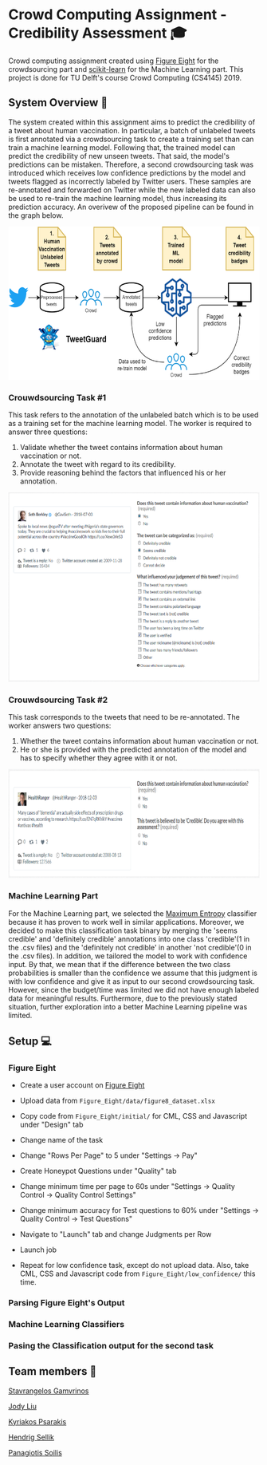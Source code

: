 # Crowd Computing Assignment - Credibility Assessment :mortar_board:

Crowd computing assignment created using [Figure Eight](https://www.figure-eight.com/) for the crowdsourcing part and [scikit-learn](https://scikit-learn.org) for the Machine Learning part. This project is done for TU Delft's course Crowd Computing (CS4145) 2019.

## System Overview :green_book:

The system created within this assignment aims to predict the credibility of a tweet about human vaccination. In particular, a batch of unlabeled tweets is first annotated via a crowdsourcing task to create a training set than can train a machine learning model. Following that, the trained model can predict the credibility of new unseen tweets. That said, the model's predictions can be mistaken. Therefore, a second crowdsourcing task was introduced which receives low confidence predictions by the model and tweets flagged as incorrectly labeled by Twitter users. These samples are re-annotated and forwarded on Twitter while the new labeled data can also be used to re-train the machine learning model, thus increasing its prediction accuracy. An overivew of the proposed pipeline can be found in the graph below.

<p align="center">
  <img src="https://github.com/psoilis/Crowd-Computing-Group-1/blob/master/images/TweetGuard.png" height="307" width="628">
</p>

### Crouwdsourcing Task #1

This task refers to the annotation of the unlabeled batch which is to be used as a training set for the machine learning model. The worker is required to answer three questions:
1. Validate whether the tweet contains information about human vaccination or not.
2. Annotate the tweet with regard to its credibility.
3. Provide reasoning behind the factors that influenced his or her annotation.

<p align="center">
  <img src="https://github.com/psoilis/Crowd-Computing-Group-1/blob/master/images/task1_example.PNG" height="380" width="628">
</p>


### Crouwdsourcing Task #2 

This task corresponds to the tweets that need to be re-annotated. The worker answers two questions:
1. Whether the tweet contains information about human vaccination or not.
2. He or she is provided with the predicted annotation of the model and has to specify whether they agree with it or not.

<p align="center">
  <img src="https://github.com/psoilis/Crowd-Computing-Group-1/blob/master/images/task2_example.PNG" height="218" width="784">
</p>

### Machine Learning Part

For the Machine Learning part, we selected the [Maximum Entropy](https://scikit-learn.org/stable/modules/generated/sklearn.linear_model.LogisticRegression.html) classifier because it has proven to work well in similar applications. Moreover, we decided to make this classification task binary by merging the 'seems credible' and 'definitely credible' annotations into one class 'credible'(1 in the .csv files) and the 'definitely not credible' in another 'not credible'(0 in the .csv files). In addition, we tailored the model to work with confidence input. By that, we mean that if the difference between the two class probabilities is smaller than the confidence we assume that this judgment is with low confidence and give it as input to our second crowdsourcing task. However, since the budget/time was limited we did not have enough labeled data for meaningful results. Furthermore, due to the previously stated situation, further exploration into a better Machine Learning pipeline was limited.
 
## Setup :computer:

### Figure Eight
* Create a user account on [Figure Eight](https://make.figure-eight.com/jobs)
* Upload data from `Figure_Eight/data/figure8_dataset.xlsx`
* Copy code from `Figure_Eight/initial/` for CML, CSS and Javascript under "Design" tab
* Change name of the task
* Change "Rows Per Page" to 5 under "Settings -> Pay"
* Create Honeypot Questions under "Quality" tab
* Change minimum time per page to 60s under "Settings -> Quality Control -> Quality Control Settings"
* Change minimum accuracy for Test questions to 60% under "Settings -> Quality Control -> Test Questions"
* Navigate to "Launch" tab and change Judgments per Row
* Launch job  
  
  
* Repeat for low confidence task, except do not upload data. Also, take CML, CSS and Javascript code
from `Figure_Eight/low_confidence/` this time.

### Parsing Figure Eight's Output

### Machine Learning Classifiers 

### Pasing the Classification output for the second task




## Team members :busts_in_silhouette:

[Stavrangelos Gamvrinos](https://github.com/agamvrinos)

[Jody Liu](https://github.com/jdyli)

[Kyriakos Psarakis](https://github.com/kPsarakis)

[Hendrig Sellik](https://github.com/hsellik) 

[Panagiotis Soilis](https://github.com/psoilis)
